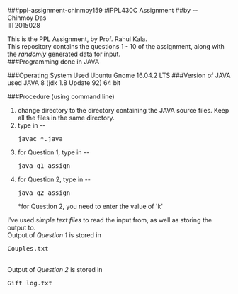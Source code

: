 ###ppl-assignment-chinmoy159
#IPPL430C Assignment
##by --<br>Chinmoy Das<br>IIT2015028

This is the PPL Assignment, by Prof. Rahul Kala.<br>
This repository contains the questions 1 - 10 of the assignment, along with the <i>randomly</i> generated data for input.<br>
###Programming done in JAVA

###Operating System Used
Ubuntu Gnome 16.04.2 LTS
###Version of JAVA used
JAVA 8 (jdk 1.8 Update 92) 64 bit

###Procedure (using command line)
1. change directory to the directory containing the JAVA source files. Keep all the files in the same directory.
2. type in --<pre>javac *.java</pre>
3. for Question 1, type in --<pre>java q1_assign</pre>
4. for Question 2, type in --<pre>java q2_assign</pre>
*for Question 2, you need to enter the value of 'k'

I've used <i>simple text files</i> to read the input from, as well as storing the output to.<br>
Output of <i>Question 1</i> is stored in <pre>Couples.txt</pre><br>
Output of <i>Question 2</i> is stored in <pre>Gift_log.txt</pre>
